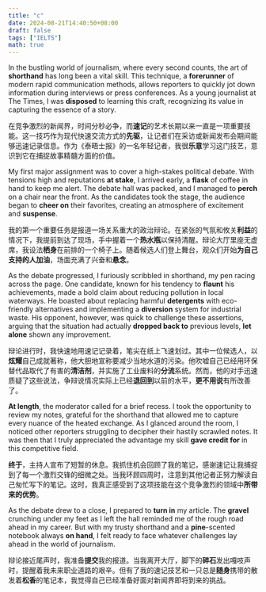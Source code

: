 ```yaml
---
title: "c"
date: 2024-08-21T14:40:50+08:00
draft: false
tags: ["IELTS"]
math: true
---
```


In the bustling world of journalism, where every second counts, the art of **shorthand** has long been a vital skill. This technique, a **forerunner** of modern rapid communication methods, allows reporters to quickly jot  down information during interviews or press conferences. As a young  journalist at The Times, I was **disposed** to learning this craft, recognizing its value in capturing the essence of a story.

在竞争激烈的新闻界，时间分秒必争，而**速记**的艺术长期以来一直是一项重要技能。这一技巧作为现代快速交流方式的**先驱**，让记者们在采访或新闻发布会期间能够迅速记录信息。作为《泰晤士报》的一名年轻记者，我很**乐意**学习这门技艺，意识到它在捕捉故事精髓方面的价值。

My first major assignment was to cover a high-stakes political debate. With tensions high and reputations **at stake**, I arrived early, a **flask** of coffee in hand to keep me alert. The debate hall was packed, and I managed to **perch** on a chair near the front. As the candidates took the stage, the audience began to **cheer on** their favorites, creating an atmosphere of excitement and **suspense**.

我的第一个重要任务是报道一场关系重大的政治辩论。在紧张的气氛和攸关**利益**的情况下，我提前到达了现场，手中握着一个**热水瓶**以保持清醒。辩论大厅里座无虚席，我设法**栖身**在前排的一个椅子上。随着候选人们登上舞台，观众们开始**为自己支持的人加油**，场面充满了兴奋和**悬念**。

As the debate progressed, I furiously scribbled in shorthand, my pen  racing across the page. One candidate, known for his tendency to **flaunt** his achievements, made a bold claim about reducing pollution in local waterways. He boasted about replacing harmful **detergents** with eco-friendly alternatives and implementing a **diversion** system for industrial waste. His opponent, however, was quick to  challenge these assertions, arguing that the situation had actually **dropped back to** previous levels, **let alone** shown any improvement.

辩论进行时，我快速地用速记记录着，笔尖在纸上飞速划过。其中一位候选人，以**炫耀**自己成就著称，他大胆地宣称要减少当地水道的污染。他吹嘘自己已经用环保替代品取代了有害的**清洁剂**，并实施了工业废料的**分流**系统。然而，他的对手迅速质疑了这些说法，争辩说情况实际上已经**退回到**以前的水平，**更不用说**有所改善了。

**At length**, the moderator called for a brief recess. I took the opportunity to review my notes, grateful for the shorthand  that allowed me to capture every nuance of the heated exchange. As I  glanced around the room, I noticed other reporters struggling to  decipher their hastily scrawled notes. It was then that I truly  appreciated the advantage my skill **gave credit for** in this competitive field.

**终于**，主持人宣布了短暂的休息。我抓住机会回顾了我的笔记，感谢速记让我捕捉到了每一个激烈交锋的细微之处。当我环顾四周时，注意到其他记者正努力解读自己匆忙写下的笔记。这时，我真正感受到了这项技能在这个竞争激烈的领域中**所带来的优势**。

As the debate drew to a close, I prepared to **turn in** my article. The **gravel** crunching under my feet as I left the hall reminded me of the rough  road ahead in my career. But with my trusty shorthand and a **pine**-scented notebook always **on hand**, I felt ready to face whatever challenges lay ahead in the world of journalism.

辩论接近尾声时，我准备**提交**我的报道。当我离开大厅，脚下的**碎石**发出嘎吱声时，提醒着我未来职业道路的艰辛。但有了我的速记技艺和一只总是**随身**携带的散发着**松香**的笔记本，我觉得自己已经准备好面对新闻界即将到来的挑战。
